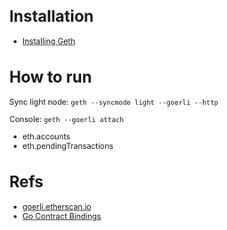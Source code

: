 # Installation
- [Installing Geth](https://geth.ethereum.org/docs/install-and-build/installing-geth)

# How to run
Sync light node: ```geth --syncmode light --goerli --http```

Console: ```geth --goerli attach```
- eth.accounts
- eth.pendingTransactions


# Refs
- [goerli.etherscan.io](https://goerli.etherscan.io/tx/0x186e78a4eeb6a530133c02bf873193340710589bb08404b689432ec191569450)
- [Go Contract Bindings](https://geth.ethereum.org/docs/dapp/native-bindings)